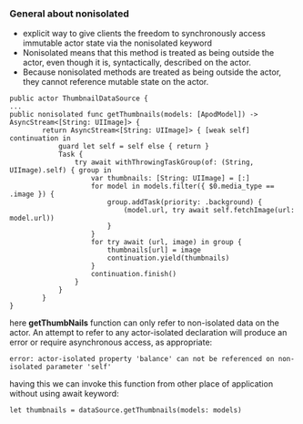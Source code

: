 ### General about nonisolated

- explicit way to give clients the freedom to synchronously access immutable actor state via the nonisolated keyword
- Nonisolated means that this method is treated as being outside the actor, even though it is, syntactically, described on the actor.
- Because nonisolated methods are treated as being outside the actor, they cannot reference mutable state on the actor.

```
public actor ThumbnailDataSource {
...
public nonisolated func getThumbnails(models: [ApodModel]) -> AsyncStream<[String: UIImage]> {
        return AsyncStream<[String: UIImage]> { [weak self] continuation in
            guard let self = self else { return }
            Task {
                try await withThrowingTaskGroup(of: (String, UIImage).self) { group in
                    var thumbnails: [String: UIImage] = [:]
                    for model in models.filter({ $0.media_type == .image }) {
                        group.addTask(priority: .background) {
                            (model.url, try await self.fetchImage(url: model.url))
                        }
                    }
                    for try await (url, image) in group {
                        thumbnails[url] = image
                        continuation.yield(thumbnails)
                    }
                    continuation.finish()
                }
            }
        }
}
```

here **getThumbNails** function can only refer to non-isolated data on the actor. An attempt to refer to any actor-isolated declaration will produce an error or require asynchronous access, as appropriate:

```
error: actor-isolated property 'balance' can not be referenced on non-isolated parameter 'self'
```

having this we can invoke this function from other place of application without using await keyword:

```
let thumbnails = dataSource.getThumbnails(models: models) 
```